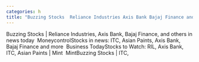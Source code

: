 ```yaml
---
categories: h
title: "Buzzing Stocks  Reliance Industries Axis Bank Bajaj Finance and others in news today  Moneycontrol"
---
```

Buzzing Stocks | Reliance Industries, Axis Bank, Bajaj Finance, and others in news today&nbsp;&nbsp;MoneycontrolStocks in news: ITC, Asian Paints, Axis Bank, Bajaj Finance and more&nbsp;&nbsp;Business TodayStocks to Watch: RIL, Axis Bank, ITC, Asian Paints | Mint&nbsp;&nbsp;MintBuzzing Stocks | ITC,